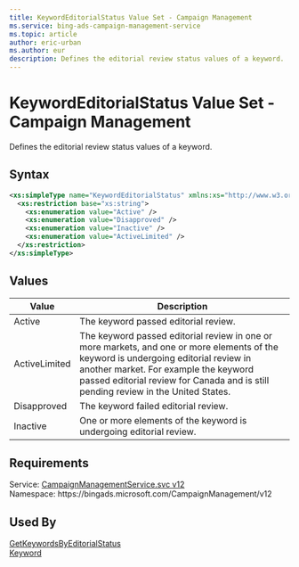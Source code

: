 ```yaml
---
title: KeywordEditorialStatus Value Set - Campaign Management
ms.service: bing-ads-campaign-management-service
ms.topic: article
author: eric-urban
ms.author: eur
description: Defines the editorial review status values of a keyword.
---
```

# KeywordEditorialStatus Value Set - Campaign Management
Defines the editorial review status values of a keyword.

## Syntax
```xml
<xs:simpleType name="KeywordEditorialStatus" xmlns:xs="http://www.w3.org/2001/XMLSchema">
  <xs:restriction base="xs:string">
    <xs:enumeration value="Active" />
    <xs:enumeration value="Disapproved" />
    <xs:enumeration value="Inactive" />
    <xs:enumeration value="ActiveLimited" />
  </xs:restriction>
</xs:simpleType>
```

## <a name="values"></a>Values

|Value|Description|
|-----------|---------------|
|<a name="active"></a>Active|The keyword passed editorial review.|
|<a name="activelimited"></a>ActiveLimited|The keyword passed editorial review in one or more markets, and one or more elements of the keyword is undergoing editorial review in another market. For example the keyword passed editorial review for Canada and is still pending review in the United States.|
|<a name="disapproved"></a>Disapproved|The keyword failed editorial review.|
|<a name="inactive"></a>Inactive|One or more elements of the keyword is undergoing editorial review.|

## Requirements
Service: [CampaignManagementService.svc v12](https://campaign.api.bingads.microsoft.com/Api/Advertiser/CampaignManagement/v12/CampaignManagementService.svc)  
Namespace: https\://bingads.microsoft.com/CampaignManagement/v12  

## Used By
[GetKeywordsByEditorialStatus](getkeywordsbyeditorialstatus.md)  
[Keyword](keyword.md)  
